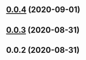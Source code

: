 <a name="0.0.4"></a>
## [0.0.4](https://github.com/shaonialife/vue-echarts-components/compare/v0.0.3...v0.0.4) (2020-09-01)



<a name="0.0.3"></a>
## [0.0.3](https://github.com/shaonialife/vue-echarts-components/compare/v0.0.2...v0.0.3) (2020-08-31)



<a name="0.0.2"></a>
## 0.0.2 (2020-08-31)



